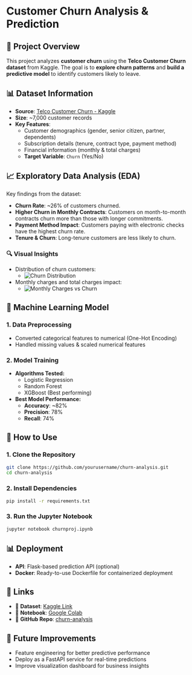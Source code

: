 # Customer Churn Analysis & Prediction

## 📌 Project Overview
This project analyzes **customer churn** using the **Telco Customer Churn dataset** from Kaggle. The goal is to **explore churn patterns** and **build a predictive model** to identify customers likely to leave.

## 📊 Dataset Information
- **Source**: [Telco Customer Churn - Kaggle](https://www.kaggle.com/blastchar/telco-customer-churn)
- **Size**: ~7,000 customer records
- **Key Features**:
  - Customer demographics (gender, senior citizen, partner, dependents)
  - Subscription details (tenure, contract type, payment method)
  - Financial information (monthly & total charges)
  - **Target Variable**: `Churn` (Yes/No)

## 📈 Exploratory Data Analysis (EDA)
Key findings from the dataset:
- **Churn Rate**: ~26% of customers churned.
- **Higher Churn in Monthly Contracts**: Customers on month-to-month contracts churn more than those with longer commitments.
- **Payment Method Impact**: Customers paying with electronic checks have the highest churn rate.
- **Tenure & Churn**: Long-tenure customers are less likely to churn.

### 🔍 Visual Insights
- Distribution of churn customers:
  - ![Churn Distribution](images/churn_distribution.png)
- Monthly charges and total charges impact:
  - ![Monthly Charges vs Churn](images/monthly_charges_vs_churn.png)

## 🚀 Machine Learning Model
### **1. Data Preprocessing**
- Converted categorical features to numerical (One-Hot Encoding)
- Handled missing values & scaled numerical features

### **2. Model Training**
- **Algorithms Tested:**
  - Logistic Regression
  - Random Forest
  - XGBoost (Best performing)
- **Best Model Performance:**
  - **Accuracy**: ~82%
  - **Precision**: 78%
  - **Recall**: 74%

## 📌 How to Use
### **1. Clone the Repository**
```bash
git clone https://github.com/yourusername/churn-analysis.git
cd churn-analysis
```

### **2. Install Dependencies**
```bash
pip install -r requirements.txt
```

### **3. Run the Jupyter Notebook**
```bash
jupyter notebook churnproj.ipynb
```

## 📊 Deployment
- **API**: Flask-based prediction API (optional)
- **Docker**: Ready-to-use Dockerfile for containerized deployment

## 🔗 Links
- 📂 **Dataset**: [Kaggle Link](https://www.kaggle.com/blastchar/telco-customer-churn)
- 📝 **Notebook**: [Google Colab](https://colab.research.google.com/your-colab-link)
- 📜 **GitHub Repo**: [churn-analysis](https://github.com/yourusername/churn-analysis)

## 📌 Future Improvements
- Feature engineering for better predictive performance
- Deploy as a FastAPI service for real-time predictions
- Improve visualization dashboard for business insights
